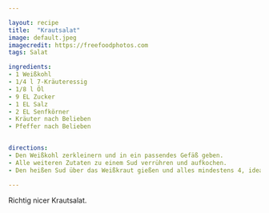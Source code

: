 ```yaml
---

layout: recipe
title:  "Krautsalat"
image: default.jpeg
imagecredit: https://freefoodphotos.com
tags: Salat

ingredients:
- 1 Weißkohl
- 1/4 l 7-Kräuteressig
- 1/8 l Öl
- 9 EL Zucker
- 1 EL Salz
- 2 EL Senfkörner
- Kräuter nach Belieben
- Pfeffer nach Belieben


directions:
- Den Weißkohl zerkleinern und in ein passendes Gefäß geben.
- Alle weiteren Zutaten zu einem Sud verrühren und aufkochen.
- Den heißen Sud über das Weißkraut gießen und alles mindestens 4, idealerweise 24 Stunden inkl. gelegentlichem Durchrühren durchziehen lassen.

---
```


Richtig nicer Krautsalat.
